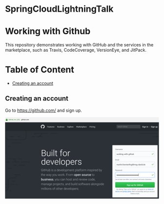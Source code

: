 # SpringCloudLightningTalk
# Working with Github
This repository demonstrates working with GitHub and the services in the marketplace, such as Travis, CodeCoverage, VersionEye, and JitPack.

# Table of Content
* [Creating an account](#creating_account)

## <a name="creating_account"></a>Creating an account
Go to https://github.com/ and sign up.

![Sign up](/images/creating_an_account.png)

